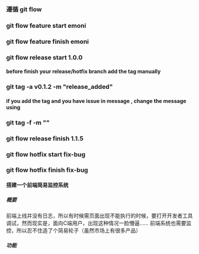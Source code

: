 ### 遵循 git flow 

### git flow feature start emoni

### git flow feature finish emoni

### git flow release start 1.0.0

#### before finish your release/hotfix branch add the tag manually

### git tag -a v0.1.2 -m "release_added"

#### if you add the tag and you have issue in message , change the message using

### git tag <tag name> <tag name> -f -m "<new message>"

### git flow release finish 1.1.5

### git flow hotfix start fix-bug

### git flow hotfix finish fix-bug



#### 搭建一个前端简易监控系统

##### 概要

前端上线并没有日志，所以有时候需页面出现不能执行的时候，要打开开发者工具调试，然而现实是，面向C端用户，出现这种情况一脸懵逼…… 前端系统也需要监控，所以忍不住造了个简易轮子（虽然市场上有很多产品）

##### 功能









